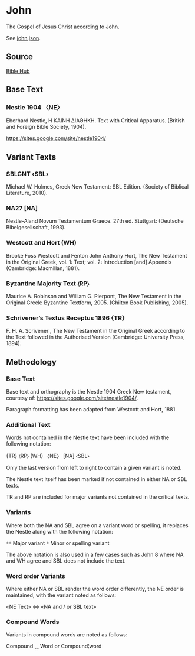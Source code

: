 # John

The Gospel of Jesus Christ according to John.

See [john.json](john.json).

## Source

[Bible Hub](https://biblehub.com/interlinear/john/1.htm)

## Base Text

### Nestle 1904 〈NE〉

Eberhard Nestle, Η ΚΑΙΝΗ ΔΙΑΘΗΚΗ. Text with Critical Apparatus. (British and Foreign Bible Society, 1904).

https://sites.google.com/site/nestle1904/

## Variant Texts

### SBLGNT ‹SBL›

Michael W. Holmes, Greek New Testament: SBL Edition. (Society of Biblical Literature, 2010).

### NA27 [NA]

Nestle-Aland Novum Testamentum Graece. 27th ed. Stuttgart: (Deutsche Bibelgesellschaft, 1993).

### Westcott and Hort (WH)

Brooke Foss Westcott and Fenton John Anthony Hort, The New Testament in the Original Greek, vol. 1: Text;
vol. 2: Introduction [and] Appendix (Cambridge: Macmillan, 1881).

### Byzantine Majority Text ⧼RP⧽

Maurice A. Robinson and William G. Pierpont, The New Testament in the Original Greek: Byzantine Textform, 2005.
(Chilton Book Publishing, 2005).

### Schrivener’s Textus Receptus 1896 {TR}

F. H. A. Scrivener , The New Testament in the Original Greek according to the Text followed in the Authorised Version
(Cambridge: University Press, 1894).

## Methodology

### Base Text

Base text and orthography is the Nestle 1904 Greek New testament, courtesy of: https://sites.google.com/site/nestle1904/.

Paragraph formatting has been adapted from Westcott and Hort, 1881.

### Additional Text

Words not contained in the Nestle text have been included with the following notation:

{TR} ⧼RP⧽ (WH) 〈NE〉 [NA] ‹SBL›

Only the last version from left to right to contain a given variant is noted.

The Nestle text itself has been marked if not contained in either NA or SBL texts.

TR and RP are included for major variants not contained in the critical texts.

### Variants

Where both the NA and SBL agree on a variant word or spelling, it replaces the Nestle along with the following notation:

`**` Major variant `*` Minor or spelling variant

The above notation is also used in a few cases such as John 8 where NA and WH agree and SBL does not include the text.

### Word order Variants

Where either NA or SBL render the word order differently, the NE order is maintained, with the variant noted as follows:

«NE Text» ⇔ «NA and / or SBL text»

### Compound Words

Variants in compound words are noted as follows:

Compound ‿ Word or Compound¦word
